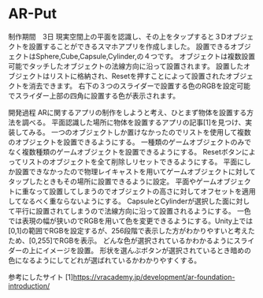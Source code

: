 # AR-Put
制作期間　3日
現実空間上の平面を認識し、その上をタップすると３Dオブジェクトを設置することができるスマホアプリを作成しました。
設置できるオブジェクトはSphere,Cube,Capsule,Cylinder,の４つです。
オブジェクトは複数設置可能でタッチしたオブジェクトの法線方向に沿って設置されます。
設置したオブジェクトはリストに格納され、Resetを押すことによって設置されたオブジェクトを消去できます。
右下の３つのスライダーで設置する色のRGBを設定可能でスライダー上部の四角に設置する色が表示されます。

開発過程
ARに関するアプリの制作をしようと考え、ひとまず物体を設置する方法を調べる。
平面認識した場所に物体を設置するアプリの記事[1]を見つけ、実装してみる。
一つのオブジェクトしか置けなかったのでリストを使用して複数のオブジェクトを設置できるようにする。
一種類のゲームオブジェクトのみでなく複数種類のゲームオブジェクトを設置できるようにする。
Resetボタンによってリストのオブジェクトを全て削除しリセットできるようにする。
平面にしか設置できなかったので物理レイキャストを用いてゲームオブジェクトに対してタップしたときもその場所に設置できるように設定。
平面やゲームオブジェクトに重なって設置してしまうのでオブジェクトの高さに対してオフセットを適用してなるべく重ならないようにする。
CapsuleとCylinderが選択した面に対して平行に設置されてしまうので法線方向に沿って設置されるようにする。
一色では表現の幅が狭いのでRGBを用いて色を変更できるようにする。Unity上では[0,1]の範囲でRGBを設定するが、256段階で表示した方がわかりやすいと考えたため、[0,255]でRGBを表示。
どんな色が選択されているかわかるようにスライダーの上にイメージを設置。
形状を選んぶボタンが選択されているとき暗めの色になるようにしてどれが選ばれているかわかりやすくする。

参考にしたサイト
[1]https://vracademy.jp/development/ar-foundation-introduction/
